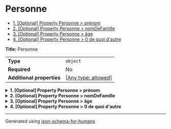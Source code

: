 # Personne

- [1. [Optional] Property Personne > prénom](#pr_nom)
- [2. [Optional] Property Personne > nomDeFamille](#nomDeFamille)
- [3. [Optional] Property Personne > âge](#a_ge)
- [4. [Optional] Property Personne > 0 de quoi d'autre](#a0_de_quoi_d_autre)

**Title:** Personne

|                           |                                                                           |
| ------------------------- | ------------------------------------------------------------------------- |
| **Type**                  | `object`                                                                  |
| **Required**              | No                                                                        |
| **Additional properties** | [[Any type: allowed]](# "Additional Properties of any type are allowed.") |

<details>
<summary><strong> <a name="pr_nom"></a>1. [Optional] Property Personne > prénom</strong>  

</summary>
<blockquote>

|              |          |
| ------------ | -------- |
| **Type**     | `string` |
| **Required** | No       |

**Description:** Le prénom de la personne.

</blockquote>
</details>

<details>
<summary><strong> <a name="nomDeFamille"></a>2. [Optional] Property Personne > nomDeFamille</strong>  

</summary>
<blockquote>

|              |          |
| ------------ | -------- |
| **Type**     | `string` |
| **Required** | No       |

**Description:** Le nom de famille de la personne.

</blockquote>
</details>

<details>
<summary><strong> <a name="a_ge"></a>3. [Optional] Property Personne > âge</strong>  

</summary>
<blockquote>

|              |           |
| ------------ | --------- |
| **Type**     | `integer` |
| **Required** | No        |

**Description:** L'âge en années qui doit être plus grand ou égal à 0.

| Restrictions |        |
| ------------ | ------ |
| **Minimum**  | &ge; 0 |

</blockquote>
</details>

<details>
<summary><strong> <a name="a0_de_quoi_d_autre"></a>4. [Optional] Property Personne > 0 de quoi d'autre</strong>  

</summary>
<blockquote>

|              |          |
| ------------ | -------- |
| **Type**     | `string` |
| **Required** | No       |

**Examples:** 

```json
"🖖"
```
```json
"صباح الخير"
```
```json
"你好"
```

</blockquote>
</details>

----------------------------------------------------------------------------------------------------------------------------
Generated using [json-schema-for-humans](https://github.com/coveooss/json-schema-for-humans)